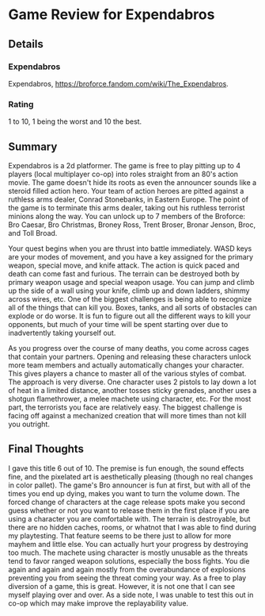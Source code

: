 # Game Review for Expendabros

## Details

### Expendabros
Expendabros, https://broforce.fandom.com/wiki/The_Expendabros.

### Rating
1 to 10, 1 being the worst and 10 the best.

## Summary
Expendabros is a 2d platformer.  The game is free to play pitting up to 4 players (local multiplayer co-op) into roles straight from an 80's action movie.  The game doesn't hide its roots as even the announcer sounds like a steroid filled action hero.  Your team of action heroes are pitted against a ruthless arms dealer, Conrad Stonebanks, in Eastern Europe.  The  point of the game is to terminate this arms dealer, taking out his ruthless terrorist minions along the way. You can unlock up to 7 members of the Broforce: Bro Caesar, Bro Christmas, Broney Ross, Trent Broser, Bronar Jenson, Broc, and Toll Broad.

Your quest begins when you are thrust into battle immediately.  WASD keys are your modes of movement, and you have a key assigned for the primary weapon, special move, and knife attack. The action is quick paced and death can come fast and furious.  The terrain can be destroyed both by primary weapon usage and special weapon usage.  You can jump and climb up the side of a wall using your knife, climb up and down ladders, shimmy across wires, etc.  One of the biggest challenges is being able to recognize all of the things that can kill you.  Boxes, tanks, and all sorts of obstacles can explode or do worse.  It is fun to figure out all the different ways to kill your opponents, but much of your time will be spent starting over due to inadvertently taking yourself out. 

As you progress over the course of many deaths, you come across cages that contain your partners.  Opening and releasing these characters unlock more team members and actually automatically changes your character.  This gives players a chance to master all of the various styles of combat.  The approach is very diverse.  One character uses 2 pistols to lay down a lot of heat in a limited distance, another tosses sticky grenades, another uses a shotgun flamethrower, a melee machete using character, etc.  For the most part, the terrorists you face are relatively easy.  The biggest challenge is facing off against a mechanized creation that will more times than not kill you outright.  

## Final Thoughts
I gave this title 6 out of 10.  The premise is fun enough, the sound effects fine, and the pixelated art is aesthetically pleasing (though no real changes in color pallet).  The game's Bro announcer is fun at first, but with all of the times you end up dying, makes you want to turn the volume down.  The forced change of characters at the cage release spots make you second guess whether or not you want to release them in the first place if you are using a character you are comfortable with. The terrain is destroyable, but there are no hidden caches, rooms, or whatnot that I was able to find during my playtesting.  That feature seems to be there just to allow for more mayhem and little else.  You can actually hurt your progress by destroying too much.  The machete using character is mostly unusable as the threats tend to favor ranged weapon solutions, especially the boss fights.  You die again and again and again mostly from the overabundance of explosions preventing you from seeing the threat coming your way.  As a free to play diversion of a game, this is great.  However, it is not one that I can see myself playing over and over.  As a side note, I was unable to test this out in co-op which may make improve the replayability value.

